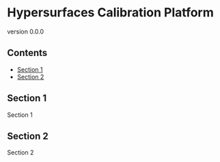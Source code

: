 # Hypersurfaces Calibration Platform

version 0.0.0

## Contents

-  [Section 1](#section-1)
-  [Section 2](#section-2)

## Section 1

Section 1

## Section 2

Section 2
